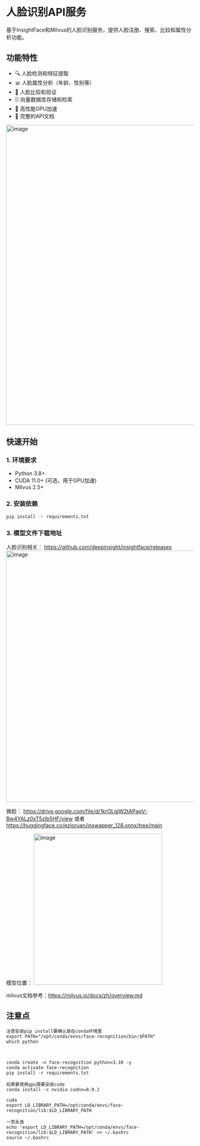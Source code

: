 # 人脸识别API服务

基于InsightFace和Milvus的人脸识别服务，提供人脸注册、搜索、比较和属性分析功能。

## 功能特性

- 🔍 人脸检测和特征提取
- 📊 人脸属性分析（年龄、性别等）
- 🔄 人脸比较和验证
- 🗄️ 向量数据库存储和检索
- 🚀 高性能GPU加速
- 📝 完整的API文档

<img width="996" height="806" alt="image" src="https://github.com/user-attachments/assets/8a80f47f-3c3d-4680-a040-a2c74f292501" />


## 快速开始

### 1. 环境要求

- Python 3.8+
- CUDA 11.0+ (可选，用于GPU加速)
- Milvus 2.5+

### 2. 安装依赖

```bash
pip install -r requirements.txt
```

### 3. 模型文件下载地址
人脸识别相关：
https://github.com/deepinsight/insightface/releases
<img width="1368" height="676" alt="image" src="https://github.com/user-attachments/assets/f3f06b68-4675-4907-9c5a-ca2810689059" />

换脸：
https://drive.google.com/file/d/1krOLgjW2tAPaqV-Bw4YALz0xT5zlb5HF/view
或者
https://huggingface.co/ezioruan/inswapper_128.onnx/tree/main

模型位置：
<img width="345" height="406" alt="image" src="https://github.com/user-attachments/assets/49f68f49-c732-42e6-944b-64a91a4beec6" />

milvus文档参考：https://milvus.io/docs/zh/overview.md

## 注意点
```
注意安装pip install要确认是在conda环境里
export PATH="/opt/conda/envs/face-recognition/bin:$PATH"
which python



conda create -n face-recognition python=3.10 -y
conda activate face-recognition
pip install -r requirements.txt

如果要使用gpu需要安装cude
conda install -c nvidia cudnn=8.9.2

cuda
export LD_LIBRARY_PATH=/opt/conda/envs/face-recognition/lib:$LD_LIBRARY_PATH

一劳永逸
echo 'export LD_LIBRARY_PATH=/opt/conda/envs/face-recognition/lib:$LD_LIBRARY_PATH' >> ~/.bashrc
source ~/.bashrc
```

